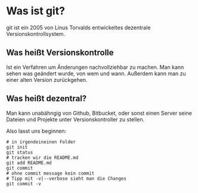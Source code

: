 # Was ist git?

git ist ein 2005 von Linus Torvalds entwickeltes dezentrale Versionskontrollsystem.

## Was heißt Versionskontrolle

Ist ein Verfahren um Änderungen nachvollziehbar zu machen. Man kann sehen was geändert wurde, von wem und wann. Außerdem kann man zu einer alten Version zurückgehen.

## Was heißt dezentral?

Man kann unabähngig von Github, Bitbucket, oder sonst einen Server seine Dateien und Projekte unter Versionskontroller zu stellen.

Also lasst uns beginnen:

```
# in irgendeineinen Folder
git init
git status
# tracken wir die README.md
git add README.md
git commit
# ohne commit message kein commit
# Tipp mit -v|--verbose sieht man die Changes
git commit -v
```

